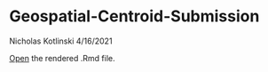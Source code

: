 # Geospatial-Centroid-Submission
Nicholas Kotlinski
4/16/2021

[Open](https://nicholas-kotlinski.github.io/Geospatial-Centroid/) the rendered .Rmd file.
